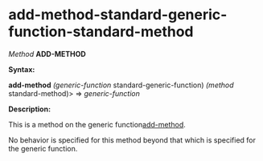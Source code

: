 add-method-standard-generic-function-standard-method
====================================================

*Method* **ADD-METHOD**

**Syntax:**

**add-method** *(generic-function* standard-generic-function) *(method* standard-method)> => *generic-function*

**Description:**

This is a method on the generic function[add-method](/meta-object-protocol/add-method).

No behavior is specified for this method beyond that which is specified for the generic function.
